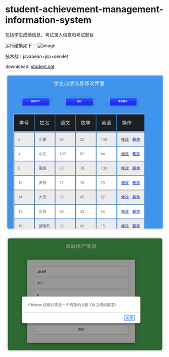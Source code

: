 # student-achievement-management-information-system
包括学生成绩信息、考试录入信息和考试题目

运行结果如下：
<img width="1096" alt="image" src="https://user-images.githubusercontent.com/86750390/235277510-d3928c58-52ad-444b-b719-5601cc177fd9.png">

技术战：javabean+jsp+servlet

downloead: [student.sql](https://github.com/Howie-6/student-achievement-management-information-system/files/11358099/student.sql.zip)

![学生成绩修改界面](img_1.png)

![7/29/2023 updated](img.png)
